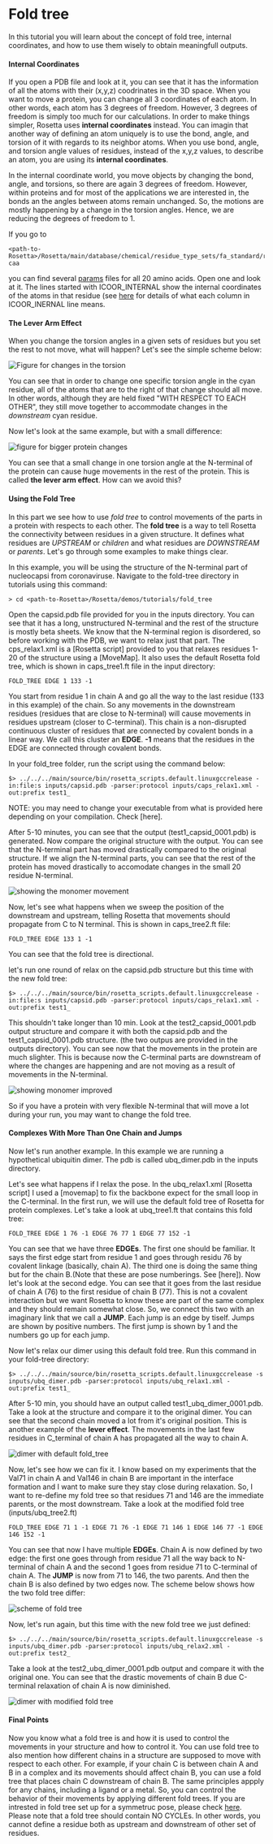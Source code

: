 # Fold tree

In this tutorial you will learn about the concept of fold tree, internal coordinates, and how to use them wisely to obtain meaningfull outputs.

#### Internal Coordinates
If you open a PDB file and look at it, you can see that it has the information of all the atoms with their (x,y,z) coodrinates in the 3D space. When you want to move a protein, you can change all 3 coordinates of each atom. In other words, each atom has 3 degrees of freedom. However, 3 degrees of freedom is simply too much for our calculations. In order to make things simpler, Rosetta uses **internal coordinates** instead. You can imagin that another way of defining an atom uniquely is to use the bond, angle, and torsion of it with regards to its neighbor atoms. When you use bond, angle, and torsion angle values of residues, instead of the x,y,z values, to describe an atom, you are using its **internal coordinates**. 

In the internal coordinate world, you move objects by changing the bond, angle, and torsions, so there are again 3 degrees of freedom. However, within proteins and for most of the applications we are interested in, the bonds an the angles between atoms remain unchanged. So, the motions are mostly happening by a change in the torsion angles. Hence, we are reducing the degrees of freedom to 1.

If you go to
```
<path-to-Rosetta>/Rosetta/main/database/chemical/residue_type_sets/fa_standard/residue_types/l-caa
```
you can find several [params](https://www.rosettacommons.org/docs/latest/rosetta_basics/file_types/Residue-Params-file) files for all 20 amino acids. Open one and look at it. The lines started with ICOOR_INTERNAL show the internal coordinates of the atoms in that residue (see [here](https://www.rosettacommons.org/docs/latest/rosetta_basics/file_types/Residue-Params-file) for details of what each column in ICOOR_INERNAL line means.

#### The Lever Arm Effect
When you change the torsion angles in a given sets of residues but you set the rest to not move, what will happen? Let's see the simple scheme below:

![Figure for changes in the torsion](https://github.com/RosettaCommons/demos/blob/hssnzdh2/parisa_XRW/tutorials/figures/small_moves.png)

You can see that in order to change one specific torsion angle in the cyan residue, all of the atoms that are to the right of that change should all move. In other words, although they are held fixed "WITH RESPECT TO EACH OTHER", they still move together to accommodate changes in the _downstream_ cyan residue.

Now let's look at the same example, but with a small difference:

![figure for bigger protein changes](https://github.com/RosettaCommons/demos/blob/hssnzdh2/parisa_XRW/tutorials/figures/big_moves.png)

You can see that a small change in one torsion angle at the N-terminal of the protein can cause huge movements in the rest of the protein. This is called **the lever arm effect**.
How can we avoid this? 

#### Using the Fold Tree
In this part we see how to use *fold tree* to control movements of the parts in a protein with respects to each other. The **fold tree** is a way to tell Rosetta the connectivity between residues in a given structure. It defines what residues are _UPSTREAM_ or _children_ and what residues are _DOWNSTREAM_ or _parents_. Let's go through some examples to make things clear.

In this example, you will be using the structure of the N-terminal part of nucleocapsi from coronaviruse. Navigate to the fold-tree directory in tutorials using this command:
```
> cd <path-to-Rosetta>/Rosetta/demos/tutorials/fold_tree
```
Open the capsid.pdb file provided for you in the inputs directory. You can see that it has a long, unstructured N-terminal and the rest of the structure is mostly beta sheets. We know that the N-terminal region is disordered, so before working with the PDB, we want to relax just that part.
The cps_relax1.xml is a [Rosetta script] provided to you that relaxes residues 1-20 of the structure using a [MoveMap]. It also uses the default Rosetta fold tree, which is shown in caps_tree1.ft file in the input directory: 
```
FOLD_TREE EDGE 1 133 -1
```
You start from residue 1 in chain A and go all the way to the last residue (133 in this example) of the chain. So any movements in the downstream residues (residues that are close to N-terminal) will cause movements in residues upstream (closer to C-terminal). This chain is a non-disrupted continuous cluster of residues that are connected by covalent bonds in a linear way. We call this cluster an **EDGE**. **-1** means that the residues in the EDGE are connected through covalent bonds. 

In your fold_tree folder, run the script using the command below:
```
$> ../../../main/source/bin/rosetta_scripts.default.linuxgccrelease -in:file:s inputs/capsid.pdb -parser:protocol inputs/caps_relax1.xml -out:prefix test1_
```
NOTE: you may need to change your executable from what is provided here depending on your compilation. Check [here].

After 5-10 minutes, you can see that the output (test1_capsid_0001.pdb) is generated. 
Now compare the original structure with the output. You can see that the N-terminal part has moved drastically compared to the original structure. If we align the N-terminal parts, you can see that the rest of the protein has moved drastically to accomodate changes in the small 20 residue N-terminal.

![showing the monomer movement](https://github.com/RosettaCommons/demos/blob/hssnzdh2/parisa_XRW/tutorials/figures/ubq1_test1.png)

Now, let's see what happens when we sweep the position of the downstream and upstream, telling Rosetta that movements should propagate from C to N terminal. This is shown in caps_tree2.ft file:
```
FOLD_TREE EDGE 133 1 -1
```
You can see that the fold tree is directional.

let's run one round of relax on the capsid.pdb structure but this time with the new fold tree:
```
$> ../../../main/source/bin/rosetta_scripts.default.linuxgccrelease -in:file:s inputs/capsid.pdb -parser:protocol inputs/caps_relax1.xml -out:prefix test1_
```
This shouldn't take longer than 10 min. Look at the test2_capsid_0001.pdb output structure and compare it with both the capsid.pdb and the test1_capsid_0001.pdb structure. (the two outpus are provided in the outputs directory). You can see now that the movements in the protein are much slighter. This is because now the C-terminal parts are downstream of where the changes are happening and are not moving as a result of movements in the N-terminal.

![showing monomer improved](https://github.com/RosettaCommons/demos/blob/hssnzdh2/parisa_XRW/tutorials/figures/ubq_test2.png)

So if you have a protein with very flexible N-terminal that will move a lot during your run, you may want to change the fold tree.

#### Complexes With More Than One Chain and Jumps

Now let's run another example. In this example we are running a hypothetical ubiquitin dimer. The pdb is called ubq_dimer.pdb in the inputs directory.

Let's see what happens if I relax the pose. In the ubq_relax1.xml [Rosetta script] I used a [movemap] to fix the backbone expect for the small loop in the C-terminal. In the first run, we will use the default fold tree of Rosetta for protein complexes. Let's take a look at ubq_tree1.ft that contains this fold tree:
```
FOLD_TREE EDGE 1 76 -1 EDGE 76 77 1 EDGE 77 152 -1
```
You can see that we have three **EDGEs**. The first one should be familiar. It says the first edge start from residue 1 and goes through residu 76 by covalent linkage (basically, chain A). The third one is doing the same thing but for the chain B.(Note that these are pose numberings. See [here]). Now let's look at the second edge. You can see that it goes from the last residue of chain A (76) to the first residue of chain B (77). This is not a covalent interaction but we want Rosetta to know these are part of the same complex and they should remain somewhat close. So, we connect this two with an imaginary link that we call a **JUMP**. Each jump is an edge by tiself. Jumps are shown by positive numbers. The first jump is shown by 1 and the numbers go up for each jump.

Now let's relax our dimer using this default fold tree. Run this command in your fold-tree directory:

```
$> ../../../main/source/bin/rosetta_scripts.default.linuxgccrelease -s inputs/ubq_dimer.pdb -parser:protocol inputs/ubq_relax1.xml -out:prefix test1_
```
After 5-10 min, you should have an output called test1_ubq_dimer_0001.pdb. Take a look at the structure and compare it to the original dimer. You can see that the second chain moved a lot from it's original position. This is another example of the **lever effect**. The movements in the last few residues in C_terminal of chain A has propagated all the way to chain A.

![dimer with default fold_tree](https://github.com/RosettaCommons/demos/blob/hssnzdh2/parisa_XRW/tutorials/figures/ubq_dimer1.png)

Now, let's see how we can fix it. I know based on my experiments that the Val71 in chain A and Val146 in chain B are important in the interface formation and I want to make sure they stay close during relaxation. So, I want to re-define my fold tree so that residues 71 and 146 are the immediate parents, or the most downstream. Take a look at the modified fold tree (inputs/ubq_tree2.ft)
```
FOLD_TREE EDGE 71 1 -1 EDGE 71 76 -1 EDGE 71 146 1 EDGE 146 77 -1 EDGE 146 152 -1
```
You can see that now I have multiple **EDGEs**. Chain A is now defined by two edge: the first one goes through from residue 71 all the way back to N-terminal of chain A and the second 1 goes from residue 71 to C-terminal of chain A. The **JUMP** is now from 71 to 146, the two parents. And then the chain B is also defined by two edges now. The scheme below shows how the two fold tree differ:

![scheme of fold tree](https://github.com/RosettaCommons/demos/blob/hssnzdh2/parisa_XRW/tutorials/figures/FT_scheme.png)

Now, let's run again, but this time with the new fold tree we just defined:
```
$> ../../../main/source/bin/rosetta_scripts.default.linuxgccrelease -s inputs/ubq_dimer.pdb -parser:protocol inputs/ubq_relax2.xml -out:prefix test2_
```
Take a look at the test2_ubq_dimer_0001.pdb output and compare it with the original one. You can see that the drastic movements of chain B due C-terminal relaxation of chain A is now diminished.

![dimer with modified fold tree](https://github.com/RosettaCommons/demos/blob/hssnzdh2/parisa_XRW/tutorials/figures/ubq_dimer2.png)

#### Final Points
Now you know what a fold tree is and how it is used to control the movements in your structure and how to control it. You can use fold tree to also mention how different chains in a structure are supposed to move with respect to each other. For example, if your chain C is between chain A and B in a complex and its movements should affect chain B, you can use a fold tree that places chain C downstream of chain B. The same principles appply for any chains, including a ligand or a metal. So, you can control the behavior of their movements by applying different fold trees. If you are intrested in fold tree set up for a symmetruc pose, please check [here](https://www.rosettacommons.org/docs/latest/rosetta_basics/structural_concepts/symmetry). Please note that a fold tree should contain NO CYCLEs. In other words, you cannot define a residue both as upstream and downstream of other set of residues. 

